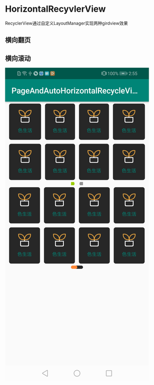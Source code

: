 # HorizontalRecyvlerView
RecyclerView通过自定义LayoutManager实现两种girdview效果

## 横向翻页
## 横向滚动

![image](https://github.com/baiaihan/HorizontalRecyvlerView/blob/master/image/device-2020-09-18-145520.png)
